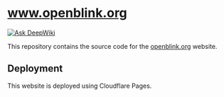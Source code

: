 # www.openblink.org

[![Ask DeepWiki](https://deepwiki.com/badge.svg)](https://deepwiki.com/OpenBlink/www.openblink.org)

This repository contains the source code for the [openblink.org](https://openblink.org) website.

## Deployment

This website is deployed using Cloudflare Pages.
